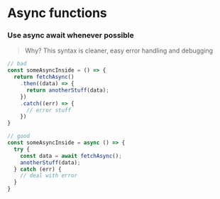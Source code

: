 # Async functions

### **Use async await whenever possible**

> Why? This syntax is cleaner, easy error handling and debugging

```typescript
// bad
const someAsyncInside = () => {
  return fetchAsync()
    .then((data) => {
      return anotherStuff(data);
    })
    .catch((err) => {
      // error stuff
    })
}

// good
const someAsyncInside = async () => {
  try {
    const data = await fetchAsync();
    anotherStuff(data);
  } catch (err) {
    // deal with error
  }
}
```




